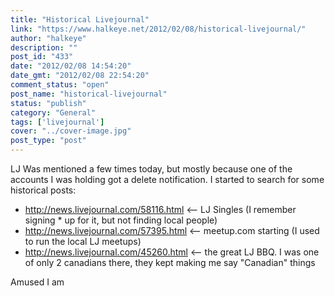 ```yaml
---
title: "Historical Livejournal"
link: "https://www.halkeye.net/2012/02/08/historical-livejournal/"
author: "halkeye"
description: ""
post_id: "433"
date: "2012/02/08 14:54:20"
date_gmt: "2012/02/08 22:54:20"
comment_status: "open"
post_name: "historical-livejournal"
status: "publish"
category: "General"
tags: ['livejournal']
cover: "../cover-image.jpg"
post_type: "post"
---
```


LJ Was mentioned a few times today, but mostly because one of the accounts I was holding got a delete notification. I started to search for some historical posts:

* http://news.livejournal.com/58116.html <\-- LJ Singles (I remember signing * up for it, but not finding local people)
* http://news.livejournal.com/57395.html <\-- meetup.com starting (I used to run the local LJ meetups)
* http://news.livejournal.com/45260.html <\-- the great LJ BBQ. I was one of only 2 canadians there, they kept making me say "Canadian" things

Amused I am